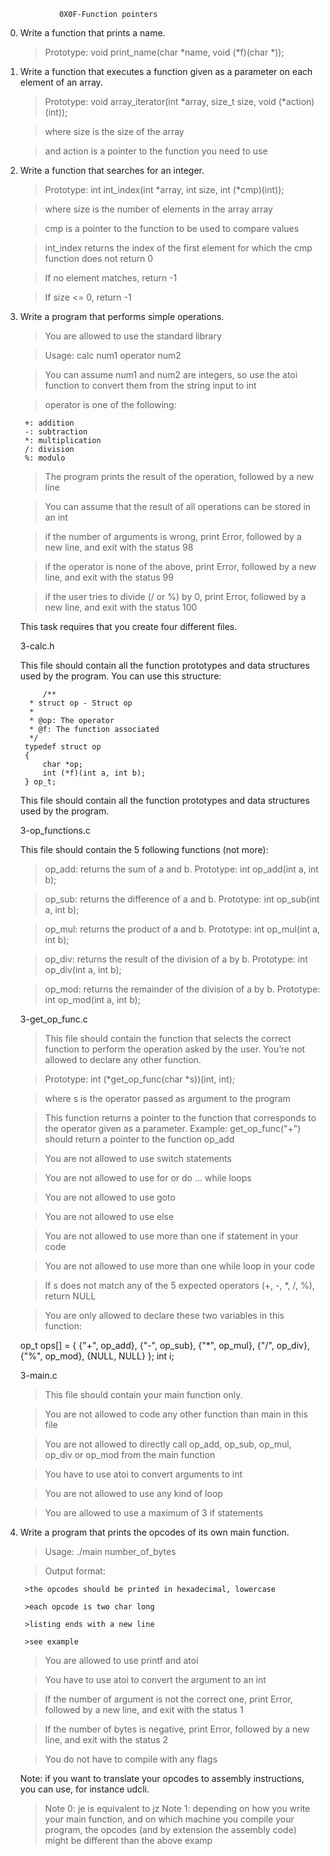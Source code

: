 				0X0F-Function pointers

0. Write a function that prints a name.

	>Prototype: void print_name(char *name, void (*f)(char *));

1. Write a function that executes a function given as a parameter on each element of an array.

	>Prototype: void array_iterator(int *array, size_t size, void (*action)(int));

	>where size is the size of the array 

	>and action is a pointer to the function you need to use

2. Write a function that searches for an integer.

	>Prototype: int int_index(int *array, int size, int (*cmp)(int));

	>where size is the number of elements in the array array

	>cmp is a pointer to the function to be used to compare values

	>int_index returns the index of the first element for which the cmp function does not return 0

	>If no element matches, return -1

	>If size <= 0, return -1

3. Write a program that performs simple operations.

	>You are allowed to use the standard library

	>Usage: calc num1 operator num2

	>You can assume num1 and num2 are integers, so use the atoi function to convert them from the string input to int

	>operator is one of the following:

		+: addition
		-: subtraction
		*: multiplication
		/: division
		%: modulo

	>The program prints the result of the operation, followed by a new line

	>You can assume that the result of all operations can be stored in an int

	>if the number of arguments is wrong, print Error, followed by a new line, and exit with the status 98

	>if the operator is none of the above, print Error, followed by a new line, and exit with the status 99

	>if the user tries to divide (/ or %) by 0, print Error, followed by a new line, and exit with the status 100

    This task requires that you create four different files.

    3-calc.h
    
    This file should contain all the function prototypes and data structures used by the program. You can use this structure:

    		/**
		 * struct op - Struct op
		 *
		 * @op: The operator
		 * @f: The function associated
		 */
		typedef struct op
		{
		    char *op;
		    int (*f)(int a, int b);
		} op_t;

    This file should contain all the function prototypes and data structures used by the program.

    3-op_functions.c

	This file should contain the 5 following functions (not more):

	>op_add: returns the sum of a and b. Prototype: int op_add(int a, int b);

	>op_sub: returns the difference of a and b. Prototype: int op_sub(int a, int b);

	>op_mul: returns the product of a and b. Prototype: int op_mul(int a, int b);

	>op_div: returns the result of the division of a by b. Prototype: int op_div(int a, int b);

	>op_mod: returns the remainder of the division of a by b. Prototype: int op_mod(int a, int b);

     3-get_op_func.c

	>This file should contain the function that selects the correct function to perform the operation asked by the user. You’re not allowed to declare any other function.

	>Prototype: int (*get_op_func(char *s))(int, int);

	>where s is the operator passed as argument to the program

	>This function returns a pointer to the function that corresponds to the operator given as a parameter. Example: get_op_func("+") should return a pointer to the function op_add

	>You are not allowed to use switch statements

	>You are not allowed to use for or do ... while loops

	>You are not allowed to use goto

	>You are not allowed to use else

	>You are not allowed to use more than one if statement in your code

	>You are not allowed to use more than one while loop in your code

	>If s does not match any of the 5 expected operators (+, -, *, /, %), return NULL

	>You are only allowed to declare these two variables in this function:

    op_t ops[] = {
        {"+", op_add},
        {"-", op_sub},
        {"*", op_mul},
        {"/", op_div},
        {"%", op_mod},
        {NULL, NULL}
    };
    int i;

   3-main.c

	>This file should contain your main function only.

	>You are not allowed to code any other function than main in this file

	>You are not allowed to directly call op_add, op_sub, op_mul, op_div or op_mod from the main function

	>You have to use atoi to convert arguments to int

	>You are not allowed to use any kind of loop

	>You are allowed to use a maximum of 3 if statements
4. Write a program that prints the opcodes of its own main function.

	>Usage: ./main number_of_bytes

	>Output format:

		>the opcodes should be printed in hexadecimal, lowercase

		>each opcode is two char long

		>listing ends with a new line

		>see example
	>You are allowed to use printf and atoi

	>You have to use atoi to convert the argument to an int

	>If the number of argument is not the correct one, print Error, followed by a new line, and exit with the status 1

	>If the number of bytes is negative, print Error, followed by a new line, and exit with the status 2

	>You do not have to compile with any flags

     Note: if you want to translate your opcodes to assembly instructions, you can use, for instance udcli.

	>Note 0: je is equivalent to jz
	>Note 1: depending on how you write your main function, and on which machine you compile your program, the opcodes (and by extension the assembly code) might be different than the above examp

